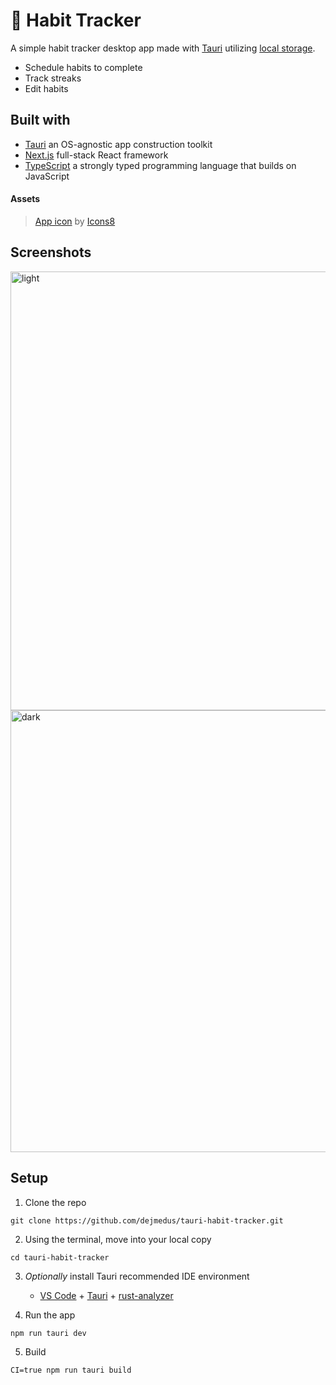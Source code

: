 # 🌸 Habit Tracker 

A simple habit tracker desktop app made with [Tauri](https://tauri.app/) utilizing [local storage](https://developer.mozilla.org/en-US/docs/Web/API/Window/localStorage).

- Schedule habits to complete
- Track streaks
- Edit habits

## Built with

- [Tauri](https://tauri.app/) an OS-agnostic app construction toolkit
- [Next.js](https://nextjs.org/) full-stack React framework
- [TypeScript](https://www.typescriptlang.org/) a strongly typed programming language that builds on JavaScript

#### Assets

> [App icon](https://icons8.com/icon/dR8yCG0Td1WH/check-all) by [Icons8](https://icons8.com")


## Screenshots

<img width="702" alt="light" src="https://user-images.githubusercontent.com/59973863/229295412-c17bc084-5e85-455d-9cb4-7930bf9fc2f4.png">
<img width="707" alt="dark" src="https://user-images.githubusercontent.com/59973863/229295414-fb1093fa-010a-41b2-80e7-ccfcc2dfcd1f.png">


## Setup

1. Clone the repo
```shell
git clone https://github.com/dejmedus/tauri-habit-tracker.git
```

2. Using the terminal, move into your local copy

```shell
cd tauri-habit-tracker
```

3. *Optionally* install Tauri recommended IDE environment
   - [VS Code](https://code.visualstudio.com/) + [Tauri](https://marketplace.visualstudio.com/items?itemName=tauri-apps.tauri-vscode) + [rust-analyzer](https://marketplace.visualstudio.com/items?itemName=rust-lang.rust-analyzer)

4. Run the app

```shell
npm run tauri dev
```

5. Build
```
CI=true npm run tauri build
```
